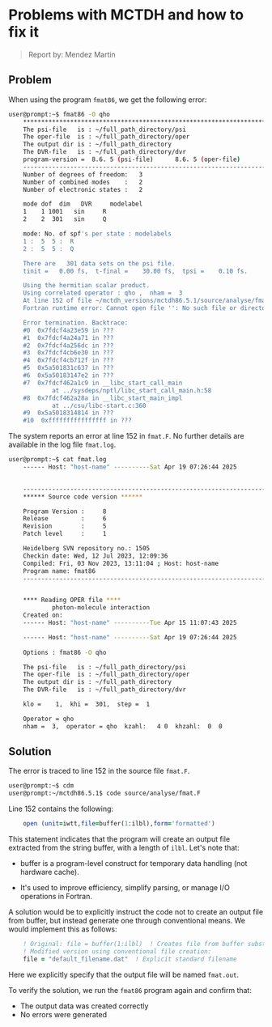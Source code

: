# Problems with MCTDH and how to fix it

> Report by: Mendez Martin

## Problem
When using the program `fmat86`, we get the following error:

```bash
user@prompt:~$ fmat86 -O qho
    ********************************************************************************
    The psi-file   is : ~/full_path_directory/psi
    The oper-file  is : ~/full_path_directory/oper
    The output dir is : ~/full_path_directory
    The DVR-file   is : ~/full_path_directory/dvr
    program-version =  8.6. 5 (psi-file)      8.6. 5 (oper-file)
    ------------------------------------------------------------------------------
    Number of degrees of freedom:   3
    Number of combined modes    :   2
    Number of electronic states :   2

    mode dof  dim   DVR     modelabel
    1    1 1001   sin     R         
    2    2  301   sin     Q         

    mode: No. of spf's per state : modelabels
    1 :  5  5 :  R 
    2 :  5  5 :  Q 

    There are   301 data sets on the psi file.
    tinit =   0.00 fs,  t-final =    30.00 fs,  tpsi =    0.10 fs.

    Using the hermitian scalar product.
    Using correlated operator : qho ,  nham =  3
    At line 152 of file ~/mctdh_versions/mctdh86.5.1/source/analyse/fmat.F (unit = 44)
    Fortran runtime error: Cannot open file '': No such file or directory

    Error termination. Backtrace:
    #0  0x7fdcf4a23e59 in ???
    #1  0x7fdcf4a24a71 in ???
    #2  0x7fdcf4a256dc in ???
    #3  0x7fdcf4cb6e30 in ???
    #4  0x7fdcf4cb712f in ???
    #5  0x5a501831c637 in ???
    #6  0x5a50183147e2 in ???
    #7  0x7fdcf462a1c9 in __libc_start_call_main
            at ../sysdeps/nptl/libc_start_call_main.h:58
    #8  0x7fdcf462a28a in __libc_start_main_impl
            at ../csu/libc-start.c:360
    #9  0x5a5018314814 in ???
    #10  0xffffffffffffffff in ???
```

The system reports an error at line 152 in `fmat.F`. No further details are available in the log file `fmat.log`.

```bash
user@prompt:~$ cat fmat.log
    ------ Host: "host-name" ----------Sat Apr 19 07:26:44 2025
                    

    --------------------------------------------------------------------------------
    ****** Source code version ******

    Program Version :     8
    Release         :     6
    Revision        :     5
    Patch level     :     1

    Heidelberg SVN repository no.: 1505
    Checkin date: Wed, 12 Jul 2023, 12:09:36
    Compiled: Fri, 03 Nov 2023, 13:11:04 ; Host: host-name
    Program name: fmat86
    --------------------------------------------------------------------------------


    **** Reading OPER file ****
            photon-molecule interaction
    Created on:
    ------ Host: "host-name" ----------Tue Apr 15 11:07:43 2025

    ------ Host: "host-name" ----------Sat Apr 19 07:26:44 2025
                    
    Options : fmat86 -O qho 

    The psi-file   is : ~/full_path_directory/psi
    The oper-file  is : ~/full_path_directory/oper
    The output dir is : ~/full_path_directory
    The DVR-file   is : ~/full_path_directory/dvr

    klo =    1,  khi =  301,  step =  1

    Operator = qho
    nham =  3,  operator = qho  kzahl:   4 0  khzahl:  0  0
```

## Solution

The error is traced to line 152 in the source file `fmat.F`.

```bash
user@prompt:~$ cdm
user@prompt:~/mctdh86.5.1$ code source/analyse/fmat.F 
```

Line 152 contains the following:

```fortran
    open (unit=iwtt,file=buffer(1:ilbl),form='formatted')
```

This statement indicates that the program will create an output file extracted from the string buffer, with a length of `ilbl`. Let's note that:

+ buffer is a program-level construct for temporary data handling (not hardware cache).

+ It's used to improve efficiency, simplify parsing, or manage I/O operations in Fortran.

A solution would be to explicitly instruct the code not to create an output file from buffer, but instead generate one through conventional means. We would implement this as follows:

```fortran
    ! Original: file = buffer(1:ilbl)  ! Creates file from buffer substring
    ! Modified version using conventional file creation:
    file = "default_filename.dat"  ! Explicit standard filename
```

Here we explicitly specify that the output file will be named `fmat.out`.

To verify the solution, we run the `fmat86` program again and confirm that:

+ The output data was created correctly
+ No errors were generated